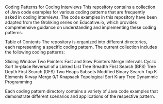 Coding Patterns for Coding Interviews
This repository contains a collection of Java code examples for various coding patterns that are frequently asked in coding interviews. 
The code examples in this repository have been adapted from the Grokking series on Educative.io, which provides comprehensive guidance on understanding and implementing these 
coding patterns.

Table of Contents
The repository is organized into different directories, each representing a specific coding pattern. The current collection includes the following coding patterns:

Sliding Window
Two Pointers
Fast and Slow Pointers
Merge Intervals
Cyclic Sort
In-place Reversal of a Linked List
Tree Breadth First Search (BFS)
Tree Depth First Search (DFS)
Two Heaps
Subsets
Modified Binary Search
Top K Elements
K-way Merge
0/1 Knapsack
Topological Sort
K-ary Tree
Dynammic Programming

Each coding pattern directory contains a variety of Java code examples that demonstrate different scenarios and applications of the respective pattern.



